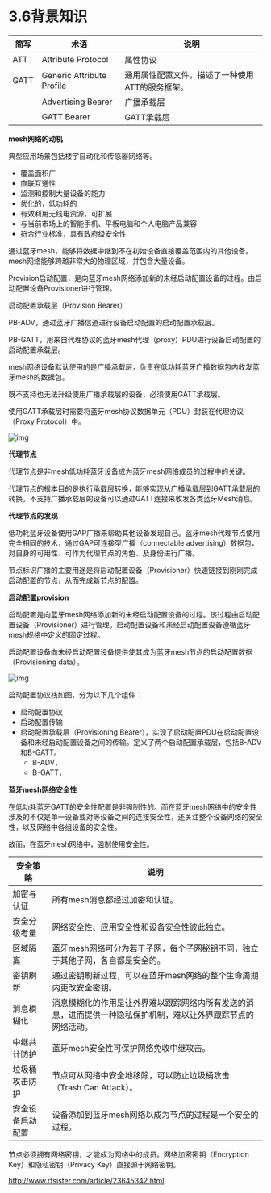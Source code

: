 # 3.6背景知识



| 简写 | 术语                      | 说明                                            |
| ---- | ------------------------- | ----------------------------------------------- |
| ATT  | Attribute Protocol        | 属性协议                                        |
| GATT | Generic Attribute Profile | 通用属性配置文件，描述了一种使用ATT的服务框架。 |
|      | Advertising Bearer        | 广播承载层                                      |
|      | GATT Bearer               | GATT承载层                                      |



**mesh网络的动机**

典型应用场景包括楼宇自动化和传感器网络等。

- 覆盖面积广
- 直联互通性
- 监测和控制大量设备的能力
- 优化的，低功耗的
- 有效利用无线电资源，可扩展
- 与当前市场上的智能手机、平板电脑和个人电脑产品兼容
- 符合行业标准，具有政府级安全性





通过蓝牙mesh，能够将数据中继到不在初始设备直接覆盖范围内的其他设备。mesh网络能够跨越非常大的物理区域，并包含大量设备。



Provision启动配置，是向蓝牙mesh网络添加新的未经启动配置设备的过程。由启动配置设备Provisioner进行管理。

启动配置承载层（Provision Bearer）

PB-ADV，通过蓝牙广播信道进行设备启动配置的启动配置承载层。

PB-GATT，用来自代理协议的蓝牙mesh代理（proxy）PDU进行设备启动配置的启动配置承载层。



mesh网络设备默认使用的是广播承载层，负责在低功耗蓝牙广播数据包内收发蓝牙mesh的数据包。



既不支持也无法升级使用广播承载层的设备，必须使用GATT承载层。

使用GATT承载层时需要将蓝牙mesh协议数据单元（PDU）封装在代理协议（Proxy Protocol）中。



![img](http://www.rfsister.com/upfile/article/common/images/201712/19/ewjvnsp20r.jpg)





**代理节点**

代理节点是非mesh低功耗蓝牙设备成为蓝牙mesh网络成员的过程中的关键。

代理节点的根本目的是执行承载层转换，能够实现从广播承载层到GATT承载层的转换。不支持广播承载层的设备可以通过GATT连接来收发各类蓝牙Mesh消息。



**代理节点的发现**

低功耗蓝牙设备使用GAP广播来帮助其他设备发现自己。蓝牙mesh代理节点使用完全相同的技术，通过GAP可连接型广播（connectable advertising）数据包，对自身的可用性、可作为代理节点的角色、及身份进行广播。



节点标识广播的主要用途是将启动配置设备（Provisioner）快速链接到刚刚完成启动配置的节点，从而完成新节点的配置。



**启动配置provision**

启动配置是向蓝牙mesh网络添加新的未经启动配置设备的过程。该过程由启动配置设备（Provisioner）进行管理。启动配置设备和未经启动配置设备遵循蓝牙mesh规格中定义的固定过程。

启动配置设备向未经启动配置设备提供使其成为蓝牙mesh节点的启动配置数据（Provisioning data）。

![img](http://www.rfsister.com/upfile/article/common/images/201712/19/ewjx4mpbql.jpg)

启动配置协议栈如图，分为以下几个组件：

- 启动配置协议
- 启动配置传输
- 启动配置承载层（Provisioning Bearer），实现了启动配置PDU在启动配置设备和未经启动配置设备之间的传输。定义了两个启动配置承载层，包括B-ADV和B-GATT。
  - B-ADV，
  - B-GATT，





**蓝牙mesh网络安全性**

在低功耗蓝牙GATT的安全性配置是非强制性的。而在蓝牙mesh网络中的安全性涉及的不仅是单一设备或对等设备之间的连接安全性，还关注整个设备网络的安全性，以及网络中各组设备的安全性。

故而，在蓝牙mesh网络中，强制使用安全性。

| 安全策略         | 说明                                                         |
| ---------------- | ------------------------------------------------------------ |
| 加密与认证       | 所有mesh消息都经过加密和认证。                               |
| 安全分级考量     | 网络安全性、应用安全性和设备安全性彼此独立。                 |
| 区域隔离         | 蓝牙mesh网络可分为若干子网，每个子网秘钥不同，独立于其他子网，各自都是安全的。 |
| 密钥刷新         | 通过密钥刷新过程，可以在蓝牙mesh网络的整个生命周期内更改安全密钥。 |
| 消息模糊化       | 消息模糊化的作用是让外界难以跟踪网络内所有发送的消息，进而提供一种隐私保护机制，难以让外界跟踪节点的网络活动。 |
| 中继共计防护     | 蓝牙mesh安全性可保护网络免收中继攻击。                       |
| 垃圾桶攻击防护   | 节点可从网络中安全地移除，可以防止垃圾桶攻击（Trash Can Attack）。 |
| 安全设备启动配置 | 设备添加到蓝牙mesh网络以成为节点的过程是一个安全的过程。     |



节点必须拥有网络密钥，才能成为网络中的成员。网络加密密钥（Encryption Key）和隐私密钥（Privacy Key）直接源于网络密钥。



http://www.rfsister.com/article/23645342.html